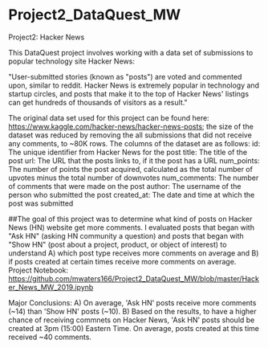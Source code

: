 # Project2_DataQuest_MW
Project2: Hacker News

This DataQuest project involves working with a data set of submissions to popular technology site Hacker News:

"User-submitted stories (known as "posts") are voted and commented upon, similar to reddit. Hacker News is extremely popular in technology and startup circles, and posts that make it to the top of Hacker News' listings can get hundreds of thousands of visitors as a result."

The original data set used for this project can be found here: https://www.kaggle.com/hacker-news/hacker-news-posts; the size of the dataset was reduced by removing the all submissions that did not receive any comments, to ~80K rows. The columns of the dataset are as follows:
    id: The unique identifier from Hacker News for the post
    title: The title of the post
    url: The URL that the posts links to, if it the post has a URL
    num_points: The number of points the post acquired, calculated as the total number of upvotes minus the total number of downvotes
    num_comments: The number of comments that were made on the post
    author: The username of the person who submitted the post
    created_at: The date and time at which the post was submitted
    
##The goal of this project was to determine what kind of posts on Hacker News (HN) website get more comments. I evaluated posts that began with "Ask HN" (asking HN community a question) and posts that began with "Show HN" (post about a project, product, or object of interest) to understand A) which post type receives more comments on average and B) if posts created at certain times receive more comments on average. Project Notebook: https://github.com/mwaters166/Project2_DataQuest_MW/blob/master/Hacker_News_MW_2019.ipynb

Major Conclusions: A) On average, 'Ask HN' posts receive more comments (~14) than 'Show HN' posts (~10). B) Based on the results, to have a higher chance of receiving commnets on Hacker News, 'Ask HN' posts should be created at 3pm (15:00) Eastern Time. On average, posts created at this time received ~40 comments. 
